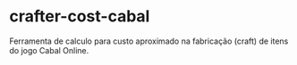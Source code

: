 # crafter-cost-cabal
Ferramenta de calculo para custo aproximado na fabricação (craft) de itens do jogo Cabal Online.
